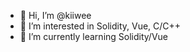 - 👋 Hi, I’m @kiiwee
- 👀 I’m interested in Solidity, Vue, C/C++
- 🌱 I’m currently learning Solidity/Vue


<!---
- 💞️ I’m looking to collaborate on ...
- 📫 How to reach me ...
kiiwee/kiiwee is a ✨ special ✨ repository because its `README.md` (this file) appears on your GitHub profile.
You can click the Preview link to take a look at your changes.
--->
